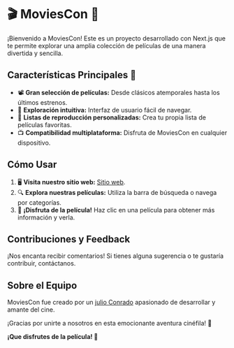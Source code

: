 # 🎬 MoviesCon 🍿

¡Bienvenido a MoviesCon! Este es un proyecto desarrollado con Next.js que te permite explorar una amplia colección de películas de una manera divertida y sencilla.

## Características Principales 🌟

- 📽️ **Gran selección de películas:** Desde clásicos atemporales hasta los últimos estrenos.
- 🎥 **Exploración intuitiva:** Interfaz de usuario fácil de navegar.
- 🍿 **Listas de reproducción personalizadas:** Crea tu propia lista de películas favoritas.
- 📺 **Compatibilidad multiplataforma:** Disfruta de MoviesCon en cualquier dispositivo.

## Cómo Usar

1. 🖥️ **Visita nuestro sitio web:** [Sitio web](https://moviesconv2.netlify.app/).
2. 🔍 **Explora nuestras películas:** Utiliza la barra de búsqueda o navega por categorías.
3. 🍿 **¡Disfruta de la película!** Haz clic en una película para obtener más información y verla.

## Contribuciones y Feedback

¡Nos encanta recibir comentarios! Si tienes alguna sugerencia o te gustaría contribuir, contáctanos.

## Sobre el Equipo

MoviesCon fue creado por un [julio Conrado](https://github.com/conradojuliosisnero) apasionado de desarrollar y amante del cine.

¡Gracias por unirte a nosotros en esta emocionante aventura cinéfila! 🎉

**¡Que disfrutes de la película! 🍿**
